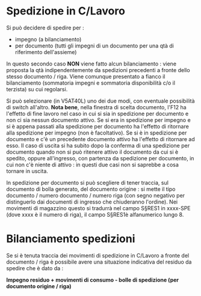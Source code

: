 # Spedizione in C/Lavoro
Si può decidere di spedire per : 
 * impegno (a bilanciamento)
 * per documento (tutti gli impegni di un documento per una qtà di riferimento dell'assieme)

In questo secondo caso __NON__ viene fatto alcun bilanciamento :  viene proposta la qtà indipendentemente da spedizioni precedenti a fronte dello stesso documento / riga. Viene comunque presentato a fianco il bilanciamento (sommatoria impegni e sommatoria disponibilità c/o il terzista) su cui regolarsi.

Si può selezionare (in V5AT40L) uno dei due modi, con eventuale possibilità di switch all'altro.
**Nota bene**, nella finestra di scelta documento, l'F12 ha l'effetto di fine lavoro nel caso in cui si sia in spedizione per documento e non ci sia nessun documento attivo. Se si era in spedizione per impegno e si è appena passati alla spedizione per documento ha l'effetto di ritornare alla spedizione per impegno (non è facoltativo). Se si è in spedizione per documento e c'è un precedente documento attivo ha l'effetto di ritornare ad esso.
Il caso di uscita si ha subito dopo la conferma di una spedizione per documento quando non si può ritenere attivo il documento da cui si è spedito, oppure all'ingresso, con partenza da spedizione per documento, in cui non c'è niente di attivo :  in questi due casi non si saprebbe a cosa tornare in uscita.

In spedizione per documento si può scegliere di tener traccia, sul documento di bolla generato, del documento origine :  si mette il tipo documento / numero documento / numero riga (con segno negativo per distinguerlo dai documenti di ingresso che chiuderanno l'ordine). Nei movimenti di magazzino questo si tradurrà nel campo S§RES1 in xxxx-SPE (dove xxxx è il numero di riga), il campo S§RES1è alfanumerico lungo 8.

# Bilanciamento spedizioni
Se si è tenuta traccia dei movimenti di spedizione in C/Lavoro a fronte del documento / riga è possibile avere una situazione indicativa del residuo da spedire che è dato da : 

**Impegno residuo + movimenti di consumo - bolle di spedizione (per documento origine / riga)**

